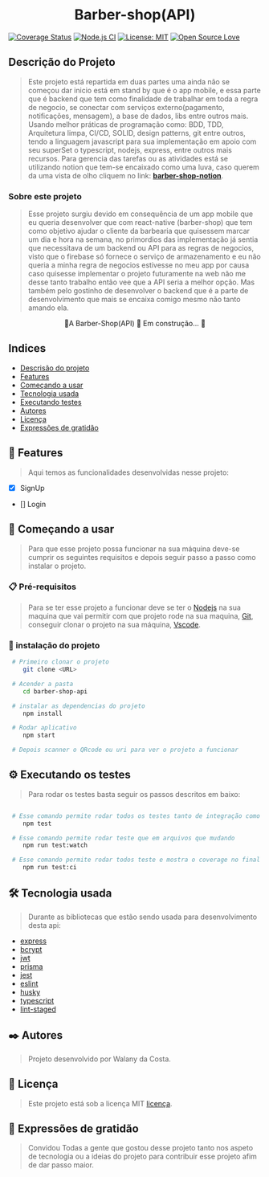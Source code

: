 <h1 align='center'>Barber-shop(API)</h1>

[![Coverage Status](https://coveralls.io/repos/github/WalanyCosta/barber-shop-api/badge.svg)](https://coveralls.io/github/WalanyCosta/barber-shop-api)
[![Node.js CI](https://github.com/WalanyCosta/barber-shop-api/actions/workflows/node.js.yml/badge.svg)](https://github.com/WalanyCosta/barber-shop-api/actions/workflows/node.js.yml)
[![License: MIT](https://img.shields.io/badge/License-MIT-yellow.svg)](https://opensource.org/licenses/MIT)
[![Open Source Love](https://badges.frapsoft.com/os/v1/open-source.svg?v=103)](https://github.com/ellerbrock/open-source-badges/)

## Descrição do Projeto

> Este projeto está repartida em duas partes uma ainda não se começou dar inicio está em stand by que é o app mobile, e essa parte que é backend que tem como finalidade de trabalhar em toda a regra de negocio, se conectar com serviços externo(pagamento, notificações, mensagem), a base de dados, libs entre outros mais. Usando melhor práticas de programação como: BDD, TDD, Arquitetura limpa, CI/CD, SOLID, design patterns, git entre outros, tendo a linguagem javascript para sua implementação em apoio com seu superSet o typescript, nodejs, express, entre outros mais recursos. Para gerencia das tarefas
> ou as atividades está se utilizando notion que tem-se encaixado como uma luva, caso querem da uma vista de olho cliquem no link: [**barber-shop-notion**](https://pinto-cart-567.notion.site/Barber-Shop-API-7959359584d04ab4b239885e415384c6).

### Sobre este projeto

> Esse projeto surgiu devido em consequência de um app mobile que eu queria desenvolver que com react-native (barber-shop) que tem como objetivo ajudar o cliente da barbearia que quisessem marcar um dia e hora na semana, no primordios das implementação já sentia que necessitava de um backend ou API para as regras de negocios, visto que o firebase só fornece o serviço de armazenamento e eu não queria a minha regra de negocios estivesse no meu app por causa caso quisesse implementar o projeto futuramente na web não me desse tanto trabalho então vee que a API seria a melhor opção. Mas também pelo gostinho de desenvolver o backend que é a parte de desenvolvimento que mais se encaixa comigo mesmo não tanto amando ela.

<p align='center'>🚧A Barber-Shop(API) 🚀 Em construção... 🚧</p>

## Indices

-   [Descrisão do projeto](#descrisão-do-projeto)
-   [Features](#🔨-features)
-   [Começando a usar](#🚀-começando-a-usar)
-   [Tecnologia usada](#🛠️-tecnologia-usada)
-   [Executando testes](#⚙️-executando-os-testes)
-   [Autores](#✒️-autores)
-   [Licença](#📄-licença)
-   [Expressões de gratidão](#🎁-expressões-de-gratidão)

## 🔨 Features

> Aqui temos as funcionalidades desenvolvidas nesse projeto:

-   [x] SignUp
-   [] Login

## 🚀 Começando a usar

> Para que esse projeto possa funcionar na sua máquina deve-se cumprir os seguintes requisitos
> e depois seguir passo a passo como instalar o projeto.

### 📋 Pré-requisitos

> Para se ter esse projeto a funcionar deve se ter o [Nodejs](https://nodejs.org/pt-br/download) na sua maquina que vai permitir com que projeto rode na sua maquina, [Git](https://git-scm.com/downloads), conseguir clonar o projeto na sua máquina, [Vscode](https://code.visualstudio.com/download).

### 🔧 instalação do projeto

```bash
 # Primeiro clonar o projeto
    git clone <URL>

 # Acender a pasta
    cd barber-shop-api

 # instalar as dependencias do projeto
    npm install

 # Rodar aplicativo
    npm start

 # Depois scanner o QRcode ou uri para ver o projeto a funcionar
```

## ⚙️ Executando os testes

> Para rodar os testes basta seguir os passos descritos em baixo:

```bash

 # Esse comando permite rodar todos os testes tanto de integração como de unidade
    npm test

 # Esse comando permite rodar teste que em arquivos que mudando
    npm run test:watch

 # Esse comando permite rodar todos teste e mostra o coverage no final
    npm run test:ci

```

## 🛠️ Tecnologia usada

> Durante as bibliotecas que estão sendo usada para desenvolvimento desta api:

-   [express](https://expressjs.com/en/starter/installing.html)
-   [bcrypt](https://github.com/kelektiv/node.bcrypt.js)
-   [jwt](https://github.com/auth0/node-jsonwebtoken)
-   [prisma](https://www.prisma.io/)
-   [jest](https://jestjs.io/)
-   [eslint](https://eslint.org/)
-   [husky](https://github.com/typicode/husky)
-   [typescript](https://www.typescriptlang.org/)
-   [lint-staged](https://github.com/lint-staged/lint-staged)

## ✒️ Autores

> Projeto desenvolvido por Walany da Costa.

## 📄 Licença

> Este projeto está sob a licença MIT [licença](#).

## 🎁 Expressões de gratidão

> Convidou Todas a gente que gostou desse projeto tanto nos aspeto de tecnologia ou a ideias do projeto para contribuir esse
> projeto afim de dar passo maior.
